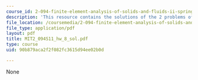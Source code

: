 ```yaml
---
course_id: 2-094-finite-element-analysis-of-solids-and-fluids-ii-spring-2011
description: 'This resource contains the solutions of the 2 problems of homework 8. '
file_location: /coursemedia/2-094-finite-element-analysis-of-solids-and-fluids-ii-spring-2011/90b879aca2f2f082fc3615d94ee02b0d_MIT2_094S11_hw_8_sol.pdf
file_type: application/pdf
layout: pdf
title: MIT2_094S11_hw_8_sol.pdf
type: course
uid: 90b879aca2f2f082fc3615d94ee02b0d

---
```

None
